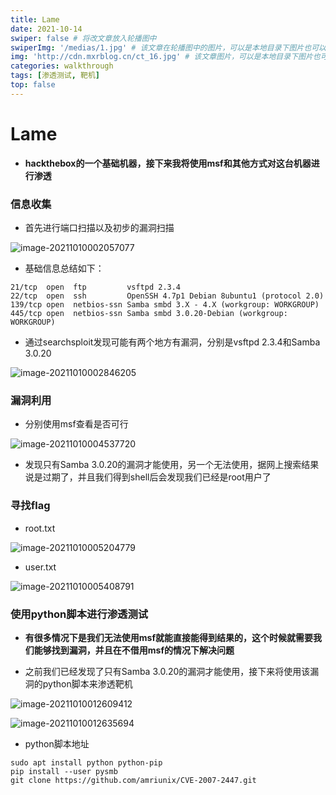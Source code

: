 ```yaml
---
title: Lame
date: 2021-10-14
swiper: false # 将改文章放入轮播图中
swiperImg: '/medias/1.jpg' # 该文章在轮播图中的图片，可以是本地目录下图片也可以是http://xxx图片
img: 'http://cdn.mxrblog.cn/ct_16.jpg' # 该文章图片，可以是本地目录下图片也可以是http://xxx图片
categories: walkthrough
tags: [渗透测试, 靶机]
top: false
---
```




# Lame

- **hackthebox的一个基础机器，接下来我将使用msf和其他方式对这台机器进行渗透**

### 信息收集

- 首先进行端口扫描以及初步的漏洞扫描

![image-20211010002057077](http://cdn.mxrblog.cn/image-20211010002057077.png)

- 基础信息总结如下：

```
21/tcp  open  ftp         vsftpd 2.3.4
22/tcp  open  ssh         OpenSSH 4.7p1 Debian 8ubuntu1 (protocol 2.0)
139/tcp open  netbios-ssn Samba smbd 3.X - 4.X (workgroup: WORKGROUP)
445/tcp open  netbios-ssn Samba smbd 3.0.20-Debian (workgroup: WORKGROUP)
```

- 通过searchsploit发现可能有两个地方有漏洞，分别是vsftpd 2.3.4和Samba  3.0.20

![image-20211010002846205](http://cdn.mxrblog.cn/image-20211010002846205.png)

### 漏洞利用



- 分别使用msf查看是否可行

![image-20211010004537720](http://cdn.mxrblog.cn/image-20211010004537720.png)

- 发现只有Samba  3.0.20的漏洞才能使用，另一个无法使用，据网上搜索结果说是过期了，并且我们得到shell后会发现我们已经是root用户了

### 寻找flag

- root.txt

![image-20211010005204779](http://cdn.mxrblog.cn/image-20211010005204779.png)



- user.txt

![image-20211010005408791](http://cdn.mxrblog.cn/image-20211010005408791.png)



### 使用python脚本进行渗透测试

- **有很多情况下是我们无法使用msf就能直接能得到结果的，这个时候就需要我们能够找到漏洞，并且在不借用msf的情况下解决问题**

- 之前我们已经发现了只有Samba  3.0.20的漏洞才能使用，接下来将使用该漏洞的python脚本来渗透靶机

![image-20211010012609412](http://cdn.mxrblog.cn/image-20211010012609412.png)

![image-20211010012635694](http://cdn.mxrblog.cn/image-20211010012635694.png)

- python脚本地址

```
sudo apt install python python-pip
pip install --user pysmb
git clone https://github.com/amriunix/CVE-2007-2447.git

```

